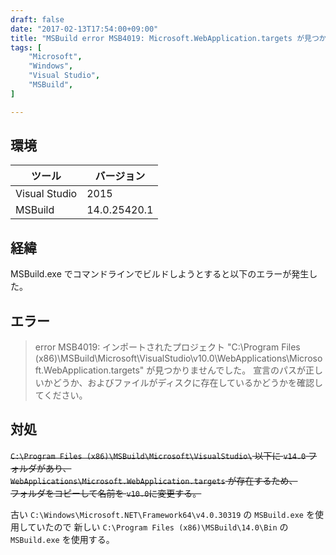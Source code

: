 ```yaml
---
draft: false
date: "2017-02-13T17:54:00+09:00"
title: "MSBuild error MSB4019: Microsoft.WebApplication.targets が見つかりませんでした。"
tags: [
    "Microsoft",
    "Windows",
    "Visual Studio",
    "MSBuild",
]

---
```


## 環境

|ツール|バージョン|
|---|---|
|Visual Studio|2015|
|MSBuild|14.0.25420.1|

## 経緯
MSBuild.exe でコマンドラインでビルドしようとすると以下のエラーが発生した。

## エラー

> error MSB4019: インポートされたプロジェクト
> "C:\Program Files (x86)\MSBuild\Microsoft\VisualStudio\v10.0\WebApplications\Microsoft.WebApplication.targets"
> が見つかりませんでした。
> <Import> 宣言のパスが正しいかどうか、およびファイルがディスクに存在しているかどうかを確認してください。

## 対処

~~`C:\Program Files (x86)\MSBuild\Microsoft\VisualStudio\` 以下に `v14.0` フォルダがあり、~~<br>
~~`WebApplications\Microsoft.WebApplication.targets` が存在するため、~~<br>
~~フォルダをコピーして名前を `v10.0`に変更する。~~

古い `C:\Windows\Microsoft.NET\Framework64\v4.0.30319` の `MSBuild.exe` を使用していたので
新しい `C:\Program Files (x86)\MSBuild\14.0\Bin` の `MSBuild.exe` を使用する。
